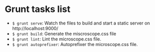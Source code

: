 # Grunt tasks list
- `$ grunt serve`: Watch the files to build and start a static server on http://localhost:9000/
- `$ grunt build`: Generate the miscroscope.css file
- `$ grunt lint`: Lint the microscope.css file.
- `$ grunt autoprefixer`: Autoprefixer the microscope.css file.
